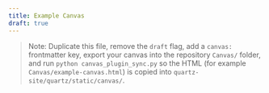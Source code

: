 ```yaml
---
title: Example Canvas
draft: true
---
```


> Note: Duplicate this file, remove the `draft` flag, add a `canvas:` frontmatter key, export your canvas into the repository `Canvas/` folder, and run `python canvas_plugin_sync.py` so the HTML (for example `Canvas/example-canvas.html`) is copied into `quartz-site/quartz/static/canvas/`.
